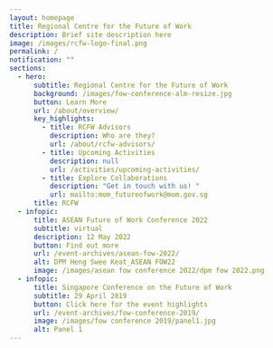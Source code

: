 ```yaml
---
layout: homepage
title: Regional Centre for the Future of Work
description: Brief site description here
image: /images/rcfw-logo-final.png
permalink: /
notification: ""
sections:
  - hero:
      subtitle: Regional Centre for the Future of Work
      background: /images/fow-conference-alm-resize.jpg
      button: Learn More
      url: /about/overview/
      key_highlights:
        - title: RCFW Advisors
          description: Who are they?
          url: /about/rcfw-advisors/
        - title: Upcoming Activities
          description: null
          url: /activities/upcoming-activities/
        - title: Explore Collaborations
          description: "Get in touch with us! "
          url: mailto:mom_futureofwork@mom.gov.sg
      title: RCFW
  - infopic:
      title: ASEAN Future of Work Conference 2022
      subtitle: virtual
      description: 12 May 2022
      button: Find out more
      url: /event-archives/asean-fow-2022/
      alt: DPM Heng Swee Keat_ASEAN FOW22
      image: /images/asean fow conference 2022/dpm fow 2022.png
  - infopic:
      title: Singapore Conference on the Future of Work
      subtitle: 29 April 2019
      button: Click here for the event highlights
      url: /event-archives/fow-conference-2019/
      image: /images/fow conference 2019/panel1.jpg
      alt: Panel 1
---
```

